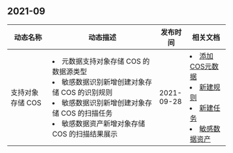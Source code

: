 ## 2021-09
<table>
<thead>
<tr>
<th width="19%">动态名称</th>
<th width="49%">动态描述</th>
<th width="14%">发布时间</th>
<th width="18%">相关文档</th>
</tr>
</thead>
<tbody>
<tr>
<td>支持对象存储 COS</td>
<td>
<li>元数据支持对象存储 COS 的数据源类型</li>
<li>敏感数据识别新增创建对象存储 COS 的识别规则</li>
<li>敏感数据识别新增创建对象存储 COS 的扫描任务</li>
<li>敏感数据资产新增对象存储 COS 的扫描结果展示</li>
</td>
<td> 2021-09-28</td>
<td>
<li><a href="https://cloud.tencent.com/document/product/1303/61510">添加COS元数据 </a></li>
<li><a href="https://cloud.tencent.com/document/product/1303/56676">新建规则 </a></li>
<li><a href="https://cloud.tencent.com/document/product/1303/56688">新建任务 </a></li>
<li><a href="https://cloud.tencent.com/document/product/1303/60703">敏感数据资产 </a></li>
</td>
</tr>
</tbody></table>
